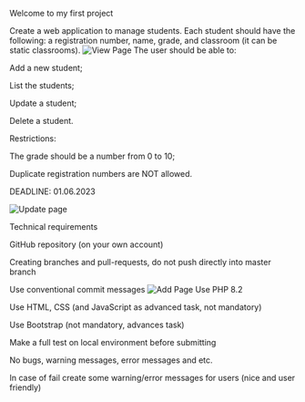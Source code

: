 Welcome to my first project

Create a web application to manage students. Each student should have the following: a registration number, name, grade, and classroom (it can be static classrooms).
![View Page](view.png)
The user should be able to:

Add a new student;

List the students;

Update a student;

Delete a student.

Restrictions:

The grade should be a number from 0 to 10;

Duplicate registration numbers are NOT allowed.

DEADLINE: 01.06.2023

![Update page](update.png)

Technical requirements

GitHub repository (on your own account)

Creating branches and pull-requests, do not push directly into master branch

Use conventional commit messages
![Add Page](add.png)
Use PHP 8.2

Use HTML, CSS (and JavaScript as advanced task, not mandatory)

Use Bootstrap (not mandatory, advances task)

Make a full test on local environment before submitting

No bugs, warning messages, error messages and etc.

In case of fail create some warning/error messages for users (nice and user friendly)

